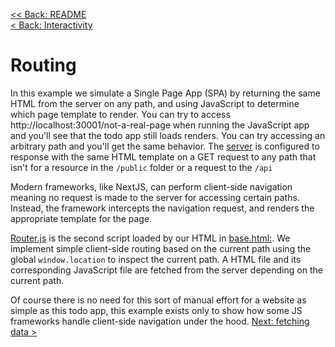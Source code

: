 [<< Back: README](/README.md)  
[< Back: Interactivity](./interactivity.md)
# Routing
In this example we simulate a Single Page App (SPA) by returning the same HTML from the server on any path, and using JavaScript to determine which page template to render. You can try to access http://localhost:30001/not-a-real-page when running the JavaScript app and you'll see that the todo app still loads renders. You can try accessing an arbitrary path and you'll get the same behavior. The [server](/javascript/todo_project/server.ts#L17) is configured to response with the same HTML template on a GET request to any path that isn't for a resource in the `/public` folder or a request to the `/api`

Modern frameworks, like NextJS, can perform client-side navigation meaning no request is made to the server for accessing certain paths. Instead, the framework intercepts the navigation request, and renders the appropriate template for the page.

[Router.js](/javascript/public/scripts/router.js) is the second script loaded by our HTML in [base.html:](/javascript/public/base.html#L17). We implement simple client-side routing based on the current path using the global `window.location` to inspect the current path. A HTML file and its corresponding JavaScript file are fetched from the server depending on the current path. 

Of course there is no need for this sort of manual effort for a website as simple as this todo app, this example exists only to show how some JS frameworks handle client-side navigation under the hood. 
[Next: fetching data >](./fetching-data.md)